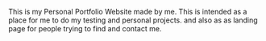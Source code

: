 This is my Personal Portfolio Website made by me. This is intended as a place for me to do my testing and personal projects. and also as as landing page for people trying to find and contact me.